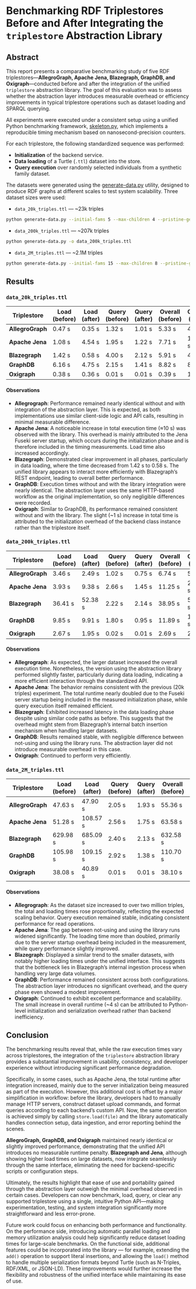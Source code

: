 # Benchmarking RDF Triplestores Before and After Integrating the `triplestore` Abstraction Library

## Abstract
This report presents a comparative benchmarking study of five RDF triplestores—**AllegroGraph, Apache Jena, Blazegraph, GraphDB, and Oxigraph**—conducted before and after the integration of the unified `triplestore` abstraction library.
The goal of this evaluation was to assess whether the abstraction layer introduces measurable overhead or efficiency improvements in typical triplestore operations such as dataset loading and SPARQL querying.

All experiments were executed under a consistent setup using a unified Python benchmarking framework, [skeleton.py](/triplestore/bench/skeleton.py), which implements a reproducible timing mechanism based on nanosecond-precision counters.

For each triplestore, the following standardized sequence was performed:
- **Initialization** of the backend service.
- **Data loading** of a Turtle (`.ttl`) dataset into the store.
- **Query execution** over randomly selected individuals from a synthetic family dataset.

The datasets were generated using the [generate-data.py](/data/generate/generate-data.py) utility, designed to produce RDF graphs at different scales to test system scalability.
Three dataset sizes were used:
- `data_20k_triples.ttl` — ~23k triples
```bash
python generate-data.py --initial-fams 5 --max-children 4 --pristine-gens 3 --mixed-fams 2000 -o data_20k_triples.ttl
```

- `data_200k_triples.ttl` — ~207k triples
```bash
python generate-data.py -o data_200k_triples.ttl
```

- `data_2M_triples.ttl` — ~2.1M triples
```bash
python generate-data.py --initial-fams 15 --max-children 8 --pristine-gens 6 --mixed-fams 15000 -o data_2M_triples.ttl
```

## Results

### `data_20k_triples.ttl`
| Triplestore      | Load (before) | Load (after) | Query (before) | Query (after) | Overall (before) | Overall (after) |
| ---------------- | ------------- | ------------ | -------------- | ------------- | ---------------- | --------------- |
| **AllegroGraph** | 0.47 s        | 0.35 s       | 1.32 s         | 1.01 s        | 5.33 s           | 4.25 s          |
| **Apache Jena**  | 1.08 s        | 4.54 s       | 1.95 s         | 1.22 s        | 7.71 s           | 18.26 s         |
| **Blazegraph**   | 1.42 s        | 0.58 s       | 4.00 s         | 2.12 s        | 5.91 s           | 4.66 s          |
| **GraphDB**      | 6.16 s        | 4.75 s       | 2.15 s         | 1.41 s        | 8.82 s           | 8.87 s          |
| **Oxigraph**     | 0.38 s        | 0.36 s       | 0.01 s         | 0.01 s        | 0.39 s           | 1.79 s          |

#### Observations
- **Allegrograph**: Performance remained nearly identical without and with integration of the abstraction layer. This is expected, as both implementations use similar client-side logic and API calls, resulting in minimal measurable difference.
- **Apache Jena**: A noticeable increase in total execution time (≈10 s) was observed with the library. This overhead is mainly attributed to the Jena Fuseki server startup, which occurs during the initialization phase and is therefore included in the timing measurements. Load time also increased accordingly.
- **Blazegraph**: Demonstrated clear improvement in all phases, particularly in data loading, where the time decreased from 1.42 s to 0.58 s. The unified library appears to interact more efficiently with Blazegraph’s REST endpoint, leading to overall better performance.
- **GraphDB**: Execution times without and with the library integration were nearly identical. The abstraction layer uses the same HTTP-based workflow as the original implementation, so only negligible differences were recorded.
- **Oxigraph**: Similar to GraphDB, its performance remained consistent without and with the library. The slight (~1 s) increase in total time is attributed to the initialization overhead of the backend class instance rather than the triplestore itself.


### `data_200k_triples.ttl`
| Triplestore      | Load (before) | Load (after) | Query (before) | Query (after) | Overall (before) | Overall (after) |
| ---------------- | ------------- | ------------ | -------------- | ------------- | ---------------- | --------------- |
| **AllegroGraph** | 3.46 s        | 2.49 s       | 1.02 s         | 0.75 s        | 6.74 s           | 5.98 s          |
| **Apache Jena**  | 3.93 s        | 9.38 s       | 2.66 s         | 1.45 s        | 11.25 s          | 23.85 s         |
| **Blazegraph**   | 36.41 s       | 52.38 s      | 2.22 s         | 2.14 s        | 38.95 s          | 56.90 s         |
| **GraphDB**      | 9.85 s        | 9.91 s       | 1.80 s         | 0.95 s        | 11.89 s          | 11.94 s         |
| **Oxigraph**     | 2.67 s        | 1.95 s       | 0.02 s         | 0.01 s        | 2.69 s           | 2.94 s          |

#### Observations
- **Allegrograph**: As expected, the larger dataset increased the overall execution time. Nonetheless, the version using the abstraction library performed slightly faster, particularly during data loading, indicating a more efficient interaction through the standardized API.
- **Apache Jena**: The behavior remains consistent with the previous (20k triples) experiment. The total runtime nearly doubled due to the Fuseki server startup being included in the measured initialization phase, while query execution itself remained efficient.
- **Blazegraph**: Exhibited increased latency in the data loading phase despite using similar code paths as before. This suggests that the overhead might stem from Blazegraph’s internal batch insertion mechanism when handling larger datasets.
- **GraphDB**: Results remained stable, with negligible difference between not-using and using the library runs. The abstraction layer did not introduce measurable overhead in this case.
- **Oxigraph**: Continued to perform very efficiently.


### `data_2M_triples.ttl`
| Triplestore      | Load (before) | Load (after) | Query (before) | Query (after) | Overall (before) | Overall (after) |
| ---------------- | ------------- | ------------ | -------------- | ------------- | ---------------- | --------------- |
| **AllegroGraph** | 47.63 s       | 47.90 s      | 2.05 s         | 1.93 s        | 55.36 s          | 57.34 s         |
| **Apache Jena**  | 51.28 s       | 108.57 s     | 2.56 s         | 1.75 s        | 63.58 s          | 126.15 s        |
| **Blazegraph**   | 629.98 s      | 685.09 s     | 2.40 s         | 2.13 s        | 632.58 s         | 689.50 s        |
| **GraphDB**      | 105.98 s      | 109.15 s     | 2.92 s         | 1.38 s        | 110.70 s         | 113.86 s        |
| **Oxigraph**     | 38.08 s       | 40.89 s      | 0.01 s         | 0.01 s        | 38.10 s          | 42.34 s         |

#### Observations
- **Allegrograph**: As the dataset size increased to over two million triples, the total and loading times rose proportionally, reflecting the expected scaling behavior. Query execution remained stable, indicating consistent performance for read operations.
- **Apache Jena**: The gap between not-using and using the library runs widened significantly. The loading time more than doubled, primarily due to the server startup overhead being included in the measurement, while query performance slightly improved.
- **Blazegraph**: Displayed a similar trend to the smaller datasets, with notably higher loading times under the unified interface. This suggests that the bottleneck lies in Blazegraph’s internal ingestion process when handling very large data volumes.
- **GraphDB**: Performance remained consistent across both configurations. The abstraction layer introduces no significant overhead, and the query phase even showed a modest improvement.
- **Oxigraph**: Continued to exhibit excellent performance and scalability. The small increase in overall runtime (~4 s) can be attributed to Python-level initialization and serialization overhead rather than backend inefficiency.

## Conclusion
The benchmarking results reveal that, while the raw execution times vary across triplestores, the integration of the `triplestore` abstraction library provides a substantial improvement in usability, consistency, and developer experience without introducing significant performance degradation.

Specifically, in some cases, such as Apache Jena, the total runtime after integration increased, mainly due to the server initialization being measured as part of the execution. However, this additional cost is offset by a major simplification in workflow: before the library, developers had to manually manage HTTP servers, construct dataset upload commands, and format queries according to each backend’s custom API.
Now, the same operation is achieved simply by calling `store.load(file)` and the library automatically handles connection setup, data ingestion, and error reporting behind the scenes.

**AllegroGraph, GraphDB, and Oxigraph** maintained nearly identical or slightly improved performance, demonstrating that the unified API introduces no measurable runtime penalty.
**Blazegraph and Jena**, although showing higher load times on large datasets, now integrate seamlessly through the same interface, eliminating the need for backend-specific scripts or configuration steps.

Ultimately, the results highlight that ease of use and portability gained through the abstraction layer outweigh the minimal overhead observed in certain cases. Developers can now benchmark, load, query, or clear any supported triplestore using a single, intuitive Python API—making experimentation, testing, and system integration significantly more straightforward and less error-prone.

Future work could focus on enhancing both performance and functionality.
On the performance side, introducing automatic parallel loading and memory utilization analysis could help significantly reduce dataset loading times for large-scale benchmarks.
On the functional side, additional features could be incorporated into the library — for example, extending the `add()` operation to support literal insertions, and allowing the `load()` method to handle multiple serialization formats beyond Turtle (such as N-Triples, RDF/XML, or JSON-LD).
These improvements would further increase the flexibility and robustness of the unified interface while maintaining its ease of use.
